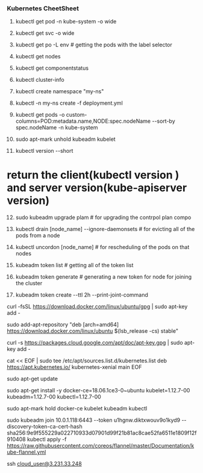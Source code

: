### Kubernetes CheetSheet

1. kubectl get pod -n kube-system -o wide
2. kubectl get svc -o wide
3. kubectl get po -L env # getting the pods with the label selector
4. kubectl get nodes
5. kubectl get componentstatus
6. kubectl cluster-info 
7. kubectl create namespace "my-ns"
8. kubectl -n my-ns create -f deployment.yml
9. kubectl get pods -o custom-columns=POD:metadata.name,NODE:spec.nodeName --sort-by spec.nodeName -n kube-system
10. sudo apt-mark unhold kubeadm kubelet 

11. kubectl version --short 
# return the client(kubectl version ) and server version(kube-apiserver version)

12. sudo kubeadm upgrade plam # for upgrading the contrpol plan compo
13. kubectl drain [node_name] --ignore-daemonsets # for evicting all of the pods from a node
14. kubectl uncordon [node_name] # for rescheduling of the pods on that nodes

15. kubeadm token list # getting all of the token list
16. kubeadm token generate # generating a new token for node for joining the cluster
17. kubeadm token create <generated-token> --ttl 2h --print-joint-command


curl -fsSL https://download.docker.com/linux/ubuntu/gpg | sudo apt-key add -

sudo add-apt-repository "deb [arch=amd64] https://download.docker.com/linux/ubuntu $(lsb_release -cs) stable"

curl -s https://packages.cloud.google.com/apt/doc/apt-key.gpg | sudo apt-key add -

cat << EOF | sudo tee /etc/apt/sources.list.d/kubernetes.list
deb https://apt.kubernetes.io/ kubernetes-xenial main
EOF


sudo apt-get update

sudo apt-get install -y docker-ce=18.06.1ce3-0~ubuntu kubelet=1.12.7-00 kubeadm=1.12.7-00 kubectl=1.12.7-00

sudo apt-mark hold docker-ce kubelet kubeadm kubectl



sudo kubeadm join 10.0.1.118:6443 --token u1hgnw.diktxwouv9o1kyd9 --discovery-token-ca-cert-hash sha256:9e9f555229a022710933d07901d99f21b81ac8cae52fa6511e1809f12f910408
kubectl apply -f https://raw.githubusercontent.com/coreos/flannel/master/Documentation/kube-flannel.yml

ssh cloud_user@3.231.33.248



